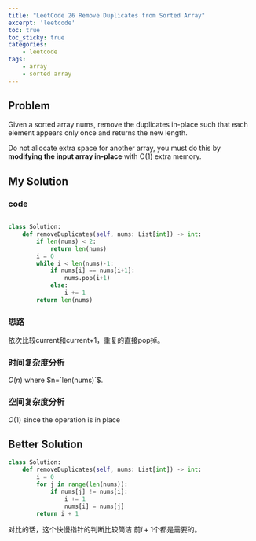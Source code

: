 ```yaml
---
title: "LeetCode 26 Remove Duplicates from Sorted Array"
excerpt: 'leetcode'
toc: true
toc_sticky: true
categories: 
    - leetcode
tags:
    - array
    - sorted array
---
```


## Problem
Given a sorted array nums, remove the duplicates in-place such that each element appears only once and returns the new length.

Do not allocate extra space for another array, you must do this by __modifying the input array in-place__ with O(1) extra memory.


## My Solution

### code
```python

class Solution:
    def removeDuplicates(self, nums: List[int]) -> int:
        if len(nums) < 2:
            return len(nums)
        i = 0
        while i < len(nums)-1:
            if nums[i] == nums[i+1]:
                nums.pop(i+1)
            else:
                i += 1
        return len(nums)
```

### 思路
依次比较current和current+1，重复的直接pop掉。

### 时间复杂度分析
$O(n)$ where $n=`len(nums)`$.

### 空间复杂度分析
$O(1)$ since the operation is in place

## Better Solution
```python
class Solution:
    def removeDuplicates(self, nums: List[int]) -> int:
        i = 0
        for j in range(len(nums)):
            if nums[j] != nums[i]:
                i += 1
                nums[i] = nums[j]
        return i + 1
```
对比的话，这个快慢指针的判断比较简洁 前$i+1$个都是需要的。
